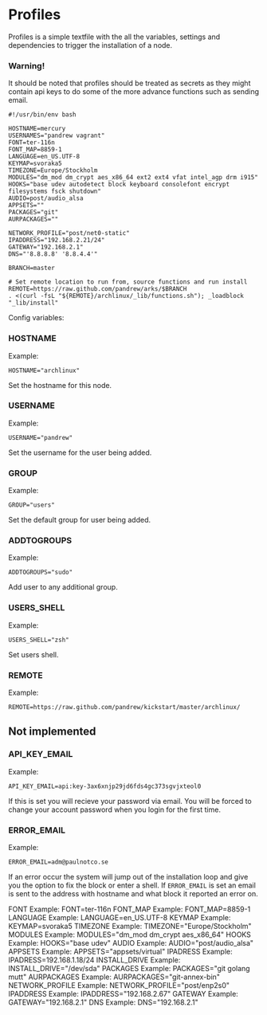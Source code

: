 

# Profiles

Profiles is a simple textfile with the all the variables, settings and dependencies to trigger the installation of a node. 

### Warning!
It should be noted that profiles should be treated as secrets as they might contain api keys to do some of the more advance functions such as sending email.

```
#!/usr/bin/env bash

HOSTNAME=mercury
USERNAMES="pandrew vagrant"
FONT=ter-116n
FONT_MAP=8859-1
LANGUAGE=en_US.UTF-8
KEYMAP=svoraka5
TIMEZONE=Europe/Stockholm
MODULES="dm_mod dm_crypt aes_x86_64 ext2 ext4 vfat intel_agp drm i915"
HOOKS="base udev autodetect block keyboard consolefont encrypt filesystems fsck shutdown"
AUDIO=post/audio_alsa
APPSETS=""
PACKAGES="git"
AURPACKAGES=""

NETWORK_PROFILE="post/net0-static"
IPADDRESS="192.168.2.21/24"
GATEWAY="192.168.2.1"
DNS="'8.8.8.8' '8.8.4.4'"

BRANCH=master
 
# Set remote location to run from, source functions and run install
REMOTE=https://raw.github.com/pandrew/arks/$BRANCH
. <(curl -fsL "${REMOTE}/archlinux/_lib/functions.sh"); _loadblock "_lib/install"
```

Config variables:
### HOSTNAME
Example:

```
HOSTNAME="archlinux"
```

Set the hostname for this node.

### USERNAME
Example:

```
USERNAME="pandrew"
```

Set the username for the user being added.

### GROUP
Example:

```
GROUP="users"
```

Set the default group for user being added.

### ADDTOGROUPS
Example:

```
ADDTOGROUPS="sudo"
```

Add user to any additional group.


### USERS_SHELL
Example:

```
USERS_SHELL="zsh"
```

Set users shell.


### REMOTE
Example: 

``` 
REMOTE=https://raw.github.com/pandrew/kickstart/master/archlinux/
```


## Not implemented
### API_KEY_EMAIL
Example:

```
API_KEY_EMAIL=api:key-3ax6xnjp29jd6fds4gc373sgvjxteol0
```

If this is set you will recieve your password via email. You will be forced to change your account password when you login for the first time.


### ERROR_EMAIL
Example:
```
ERROR_EMAIL=adm@paulnotco.se
```
If an error occur the system will jump out of the installation loop and give you the option to fix the block or enter a shell. If `ERROR_EMAIL` is set an
email is sent to the address with hostname and what block it reported an error on.


FONT		    Example: FONT=ter-116n
FONT_MAP		Example: FONT_MAP=8859-1
LANGUAGE		Example: LANGUAGE=en_US.UTF-8
KEYMAP		    Example: KEYMAP=svoraka5
TIMEZONE		Example: TIMEZONE="Europe/Stockholm"
MODULES		    Example: MODULES="dm_mod dm_crypt aes_x86_64"
HOOKS		    Example: HOOKS="base udev"
AUDIO		    Example: AUDIO="post/audio_alsa"
APPSETS		    Example: APPSETS="appsets/virtual"
IPADRESS		Example: IPADRESS=192.168.1.18/24
INSTALL_DRIVE	Example: INSTALL_DRIVE="/dev/sda"
PACKAGES		Example: PACKAGES="git golang mutt"
AURPACKAGES		Example: AURPACKAGES="git-annex-bin"
NETWORK_PROFILE Example: NETWORK_PROFILE="post/enp2s0"
IPADDRESS       Example: IPADDRESS="192.168.2.67"
GATEWAY         Example: GATEWAY="192.168.2.1"
DNS             Example: DNS="192.168.2.1"

